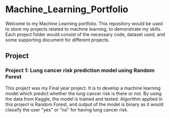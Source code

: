 # Machine_Learning_Portfolio

Welcome to my Machine Learning portfolio. 
This repository would be used to store my projects related to machine learning, to demonstrate my skills.
Each project folder would consist of the necessary code, dataset used, and some supporting document for different projects.

## Project
### Project 1: Lung cancer risk prediction model using Random Forest

This project was my Final year project.
It is to develop a machine learning model which predict whether the lung cancer risk is there or not.
By using the data from Kaggle, the model is trained and tested.
Algorithm applied in this project is Random Forest, and output of the model is binary as it would classify the user "yes" or "no" for having lung cancer risk.

